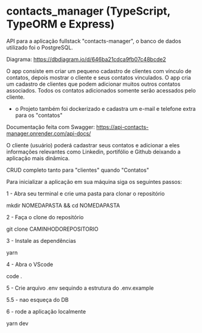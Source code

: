 # contacts_manager (TypeScript, TypeORM e Express)

API para a aplicação fullstack "contacts-manager", o banco de dados utilizado foi o PostgreSQL.

Diagrama: https://dbdiagram.io/d/646ba21cdca9fb07c48bcde2

O app consiste em criar um pequeno cadastro de clientes com vínculo de contatos, depois mostrar o cliente e seus contatos vinculados.
O app cria um cadastro de clientes que podem adicionar muitos outros contatos associados. Todos os contatos adicionados somente serão acessados pelo cliente.

* o Projeto também foi dockerizado e cadastra um e-mail e telefone extra para os "contatos"

Documentação feita com Swagger:
https://api-contacts-manager.onrender.com/api-docs/


O cliente (usuário) poderá cadastrar seus contatos e adicionar a eles informações relevantes como Linkedin, portifólio e Github deixando a aplicação mais dinâmica.

CRUD completo tanto para "clientes" quando "Contatos"


Para inicializar a aplicação em sua máquina siga os seguintes passos:

1 - Abra seu terminal e crie uma pasta para clonar o repositório

mkdir NOMEDAPASTA && cd NOMEDAPASTA

2 - Faça o clone do repositório

git clone CAMINHODOREPOSITORIO

3 - Instale as dependências

yarn 

4 - Abra o VScode

code .

5 - Crie arquivo .env sequindo a estrutura do .env.example

5.5 - nao esqueça do DB

6 - rode a aplicação localmente

yarn dev
